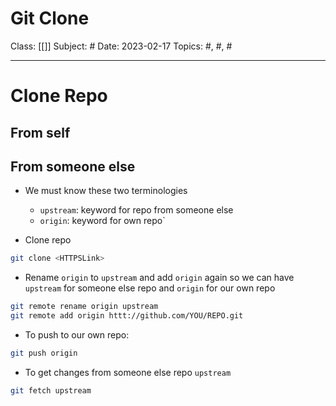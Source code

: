 # Git Clone
Class: [[]]
Subject: #
Date: 2023-02-17
Topics: #, #, # 

---

# Clone Repo

## From self


## From someone else

- We must know these two terminologies
	- `upstream`: keyword for repo from someone else
	- `origin`: keyword for own repo`

- Clone repo
```bash
git clone <HTTPSLink>
```

- Rename `origin` to `upstream` and add `origin` again so we can have `upstream` for someone else repo and `origin` for our own repo
```bash
git remote rename origin upstream
git remote add origin httt://github.com/YOU/REPO.git
```

- To push to our own repo:
```bash
git push origin
```

- To get changes from someone else repo `upstream`
```bash
git fetch upstream
```